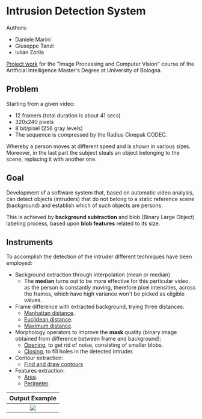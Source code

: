 # Intrusion Detection System

Authors:

- Daniele Marini
- Giuseppe Tanzi
- Iulian Zorila

[Project work](./IPCV_Project_2022.pdf) for the "Image Processing and Computer Vision" course of the Artificial
Intelligence Master's Degree at University of Bologna.

## Problem

Starting from a given video:

- 12 frame/s  (total duration is about 41 secs)
- 320x240 pixels
- 8 bit/pixel (256 gray levels)
- The sequence is compressed by the Radius Cinepak CODEC.

Whereby a person moves at different speed and is shown in various sizes. Moreover, in the last part the subject steals
an object belonging to the scene, replacing it with another one.

## Goal

Development of a software system that, based on automatic video analysis, can detect objects (intruders) that do not
belong to a static reference scene (background) and establish which of such objects are persons.

This is achieved by **background subtraction** and blob (Binary Large Object) labeling process, based upon **blob
features** related to its size.

## Instruments
To accomplish the detection of the intruder different techniques have been employed:
* Background extraction through interpolation (mean or median)
  * The **median** turns out to be more effective for this particular video, as the person is constantly moving, therefore pixel intensities, across the frames, which have high variance won't be picked as eligible values.
* Frame difference with extracted background, trying three distances:
  * [Manhattan distance](https://en.wikipedia.org/wiki/Taxicab_geometry).
  * [Euclidean distance](https://en.wikipedia.org/wiki/Euclidean_distance).
  * [Maximum distance](https://en.wikipedia.org/wiki/Chebyshev_distance).
* Morphology operators to improve the **mask** quality (binary image obtained from difference between frame and background):
  * [Opening](https://docs.opencv.org/4.x/d9/d61/tutorial_py_morphological_ops.html), to get rid of noise, consisting of smaller blobs.
  * [Closing](https://docs.opencv.org/4.x/d9/d61/tutorial_py_morphological_ops.html), to fill holes in the detected intruder.
* Contour extraction:
  * [Find and draw contours](https://docs.opencv.org/3.4/d4/d73/tutorial_py_contours_begin.html)
* Features extraction:
  * [Area](https://docs.opencv.org/4.x/dd/d49/tutorial_py_contour_features.html).
  * [Perimeter](https://docs.opencv.org/4.x/dd/d49/tutorial_py_contour_features.html)

|   Output Example    |
|:-------------------:|
| ![](res/output.gif) | 




